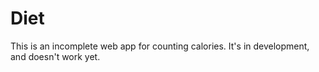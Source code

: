 # Diet

This is an incomplete web app for counting calories. It's in development, and doesn't work yet.
